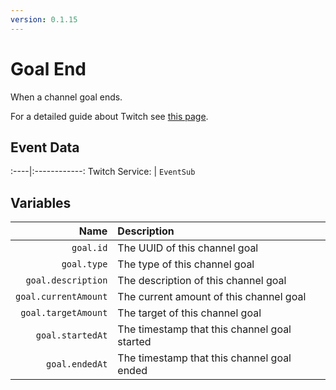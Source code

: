```yaml
---
version: 0.1.15
---
```


# Goal End
When a channel goal ends.

For a detailed guide about Twitch see [this page](/Platforms/Twitch).

## Event Data
:----|:------------:
Twitch Service: | `EventSub`

## Variables
Name | Description
----:|:------------
`goal.id` | The UUID of this channel goal
`goal.type` | The type of this channel goal
`goal.description` | The description of this channel goal
`goal.currentAmount` | The current amount of this channel goal
`goal.targetAmount` | The target of this channel goal
`goal.startedAt` | The timestamp that this channel goal started
`goal.endedAt` | The timestamp that this channel goal ended